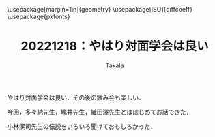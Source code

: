 ﻿---
title: 20221218：やはり対面学会は良い
yesterday: 20221217
tomorrow: 20221219
days: 87
author: Takala
header-includes:
  - \usepackage[margin=1in]{geometry}
  - \usepackage[ISO]{diffcoeff}
  - \usepackage{pxfonts}
---


やはり対面学会は良い．その後の飲み会も楽しい．

今回，多々納先生，塚井先生，織田澤先生とははじめてお話できた．

小林潔司先生の伝説をいろいろ聞けておもしろかった．



